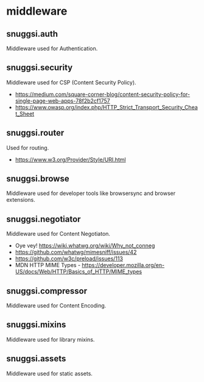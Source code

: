 # middleware


## snuggsi.auth

Middleware used for Authentication.


## snuggsi.security

Middleware used for CSP (Content Security Policy).

  - https://medium.com/square-corner-blog/content-security-policy-for-single-page-web-apps-78f2b2cf1757
  - https://www.owasp.org/index.php/HTTP_Strict_Transport_Security_Cheat_Sheet

## snuggsi.router

Used for routing.

  - https://www.w3.org/Provider/Style/URI.html


## snuggsi.browse

Middleware used for developer tools like browsersync and browser extensions.


## snuggsi.negotiator

Middleware used for Content Negotiaton.

  - Oye vey! https://wiki.whatwg.org/wiki/Why_not_conneg
  - https://github.com/whatwg/mimesniff/issues/42
  - https://github.com/w3c/preload/issues/113
  - MDN HTTP MIME Types - https://developer.mozilla.org/en-US/docs/Web/HTTP/Basics_of_HTTP/MIME_types


## snuggsi.compressor

Middleware used for Content Encoding.


## snuggsi.mixins

Middleware used for library mixins.


## snuggsi.assets

Middleware used for static assets.


